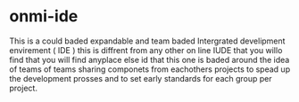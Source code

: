 # onmi-ide
This is a could baded expandable and team baded Intergrated develipment envirement ( IDE ) this is diffrent from any other on line IUDE that you willo find that you will find anyplace else id that this one is baded around the idea of teams of teams sharing componets from eachothers projects to spead up the development prosses and to set early standards for each group per project. 
